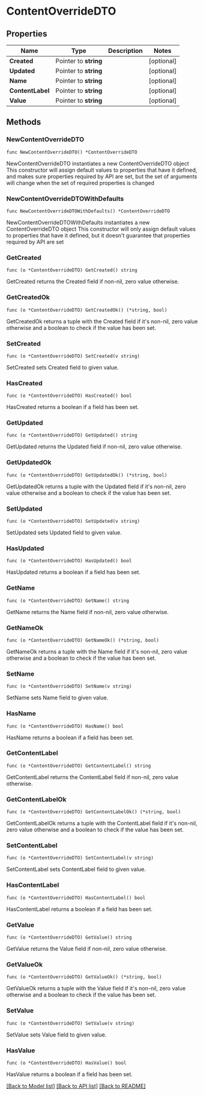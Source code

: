 # ContentOverrideDTO

## Properties

Name | Type | Description | Notes
------------ | ------------- | ------------- | -------------
**Created** | Pointer to **string** |  | [optional] 
**Updated** | Pointer to **string** |  | [optional] 
**Name** | Pointer to **string** |  | [optional] 
**ContentLabel** | Pointer to **string** |  | [optional] 
**Value** | Pointer to **string** |  | [optional] 

## Methods

### NewContentOverrideDTO

`func NewContentOverrideDTO() *ContentOverrideDTO`

NewContentOverrideDTO instantiates a new ContentOverrideDTO object
This constructor will assign default values to properties that have it defined,
and makes sure properties required by API are set, but the set of arguments
will change when the set of required properties is changed

### NewContentOverrideDTOWithDefaults

`func NewContentOverrideDTOWithDefaults() *ContentOverrideDTO`

NewContentOverrideDTOWithDefaults instantiates a new ContentOverrideDTO object
This constructor will only assign default values to properties that have it defined,
but it doesn't guarantee that properties required by API are set

### GetCreated

`func (o *ContentOverrideDTO) GetCreated() string`

GetCreated returns the Created field if non-nil, zero value otherwise.

### GetCreatedOk

`func (o *ContentOverrideDTO) GetCreatedOk() (*string, bool)`

GetCreatedOk returns a tuple with the Created field if it's non-nil, zero value otherwise
and a boolean to check if the value has been set.

### SetCreated

`func (o *ContentOverrideDTO) SetCreated(v string)`

SetCreated sets Created field to given value.

### HasCreated

`func (o *ContentOverrideDTO) HasCreated() bool`

HasCreated returns a boolean if a field has been set.

### GetUpdated

`func (o *ContentOverrideDTO) GetUpdated() string`

GetUpdated returns the Updated field if non-nil, zero value otherwise.

### GetUpdatedOk

`func (o *ContentOverrideDTO) GetUpdatedOk() (*string, bool)`

GetUpdatedOk returns a tuple with the Updated field if it's non-nil, zero value otherwise
and a boolean to check if the value has been set.

### SetUpdated

`func (o *ContentOverrideDTO) SetUpdated(v string)`

SetUpdated sets Updated field to given value.

### HasUpdated

`func (o *ContentOverrideDTO) HasUpdated() bool`

HasUpdated returns a boolean if a field has been set.

### GetName

`func (o *ContentOverrideDTO) GetName() string`

GetName returns the Name field if non-nil, zero value otherwise.

### GetNameOk

`func (o *ContentOverrideDTO) GetNameOk() (*string, bool)`

GetNameOk returns a tuple with the Name field if it's non-nil, zero value otherwise
and a boolean to check if the value has been set.

### SetName

`func (o *ContentOverrideDTO) SetName(v string)`

SetName sets Name field to given value.

### HasName

`func (o *ContentOverrideDTO) HasName() bool`

HasName returns a boolean if a field has been set.

### GetContentLabel

`func (o *ContentOverrideDTO) GetContentLabel() string`

GetContentLabel returns the ContentLabel field if non-nil, zero value otherwise.

### GetContentLabelOk

`func (o *ContentOverrideDTO) GetContentLabelOk() (*string, bool)`

GetContentLabelOk returns a tuple with the ContentLabel field if it's non-nil, zero value otherwise
and a boolean to check if the value has been set.

### SetContentLabel

`func (o *ContentOverrideDTO) SetContentLabel(v string)`

SetContentLabel sets ContentLabel field to given value.

### HasContentLabel

`func (o *ContentOverrideDTO) HasContentLabel() bool`

HasContentLabel returns a boolean if a field has been set.

### GetValue

`func (o *ContentOverrideDTO) GetValue() string`

GetValue returns the Value field if non-nil, zero value otherwise.

### GetValueOk

`func (o *ContentOverrideDTO) GetValueOk() (*string, bool)`

GetValueOk returns a tuple with the Value field if it's non-nil, zero value otherwise
and a boolean to check if the value has been set.

### SetValue

`func (o *ContentOverrideDTO) SetValue(v string)`

SetValue sets Value field to given value.

### HasValue

`func (o *ContentOverrideDTO) HasValue() bool`

HasValue returns a boolean if a field has been set.


[[Back to Model list]](../README.md#documentation-for-models) [[Back to API list]](../README.md#documentation-for-api-endpoints) [[Back to README]](../README.md)


